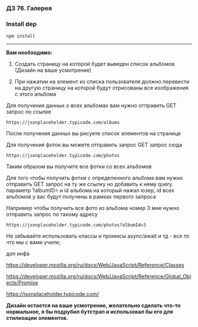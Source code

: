 ### ДЗ 76. Галерея

### Install dep

`npm install`

<hr>

**Вам необходимо:**

1. Создать страницу на которой будет выведен список альбомов (Дизайн на ваше усмотрение)

2. При нажатии на элемент из списка пользователя должно перевести на другую страницу на которой будут отрисованы все изображения с этого альбома

Для получения данных о всех альбомах вам нужно отправить GET запрос по ссылке

``https://jsonplaceholder.typicode.com/albums``

После получения данных вы рисуете список элементов на странице

Для получения фоток вы можете отправить запрос GET запрос сюда

``https://jsonplaceholder.typicode.com/photos``

Таким образом вы получите все фотки со всех альбомов

Для того чтобы получить фотки с определенного альбома вам нужно отправить GET запрос на ту же ссылку но добавить к нему query параметр ?albumID= и id альбома на который нажал юзер, id всех альбомов у вас будут получены в рамках первого запроса

Например чтобы получить все фото из альбома номер 3 мне нужно отправить запрос по такому адресу

``https://jsonplaceholder.typicode.com/photos?albumId=3``

Не забывайте использовать классы и промисы async/await и тд - все то что мы с вами учили;

доп инфа

https://developer.mozilla.org/ru/docs/Web/JavaScript/Reference/Classes

https://developer.mozilla.org/ru/docs/Web/JavaScript/Reference/Global_Objects/Promise

https://jsonplaceholder.typicode.com/

**Дизайн остается на ваше усмотрение, желательно сделать что-то нормальное, я бы подрубил бутстрап и использовал бы его для стилизации элементов.**